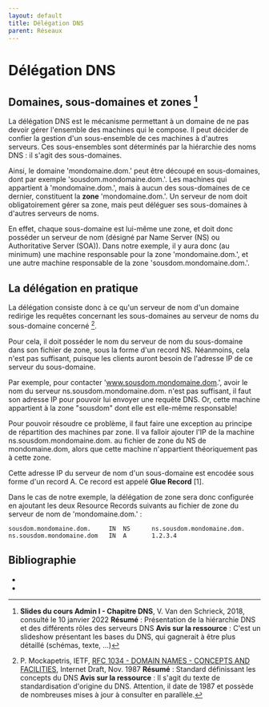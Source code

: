 ```yaml
---
layout: default
title: Délégation DNS
parent: Réseaux
---
```


# Délégation DNS

## Domaines, sous-domaines et zones [^2]

La délégation DNS est le mécanisme permettant à un domaine de ne pas devoir gérer l'ensemble des machines qui le compose.  Il peut décider de confier la gestion d'un sous-ensemble de ces machines à d'autres serveurs.  Ces sous-ensembles sont déterminés par la hiérarchie des noms DNS : il s'agit des sous-domaines.  

Ainsi, le domaine 'mondomaine.dom.' peut être découpé en sous-domaines, dont par exemple 'sousdom.mondomaine.dom.'.  Les machines qui appartient à 'mondomaine.dom.', mais à aucun des sous-domaines de ce dernier, constituent la **zone** 'mondomaine.dom.'.  Un serveur de nom doit obligatoirement gérer sa zone, mais peut déléguer ses sous-domaines à d'autres serveurs de noms.  

En effet, chaque sous-domaine est lui-même une zone, et doit donc posséder un serveur de nom (désigné par Name Server (NS) ou Authoritative Server (SOA)).  Dans notre exemple, il y aura donc (au minimum) une machine responsable pour la zone 'mondomaine.dom.', et une autre machine responsable de la zone 'sousdom.mondomaine.dom.'. 


## La délégation en pratique

La délégation consiste donc à ce qu'un serveur de nom d'un domaine redirige les requêtes concernant les sous-domaines au serveur de noms du sous-domaine concerné [^1]. 

Pour cela, il doit posséder le nom du serveur de nom du sous-domaine dans son fichier de zone, sous la forme d'un record NS.  Néanmoins, cela n'est pas suffisant, puisque les clients auront besoin de l'adresse IP de ce serveur du sous-domaine.  

Par exemple, pour contacter 'www.sousdom.mondomaine.dom.', avoir le nom du serveur ns.sousdom.mondomaine.dom. n'est pas suffisant, il faut son adresse IP pour pouvoir lui envoyer une requête DNS.  Or, cette machine appartient à la zone "sousdom" dont elle est elle-même responsable!  

Pour pouvoir résoudre ce problème, il faut faire une exception au principe de répartition des machines par zone.  Il va falloir ajouter l'IP de la machine ns.sousdom.mondomaine.dom. au fichier de zone du NS de mondomaine.dom, alors que cette machine n'appartient théoriquement pas à cette zone.  

Cette adresse IP du serveur de nom d'un sous-domaine est encodée sous forme d'un record A.  Ce record est appelé **Glue Record** [1]. 

Dans le cas de notre exemple, la délégation de zone sera donc configurée en ajoutant les deux Resource Records suivants au fichier de zone du serveur de nom de 'mondomaine.dom.' : 

```
sousdom.mondomaine.dom.     IN  NS      ns.sousdom.mondomaine.dom.
ns.sousdom.mondomaine.dom   IN  A       1.2.3.4
```






## Bibliographie

* [^1]: P. Mockapetris, IETF, [RFC 1034 - DOMAIN NAMES - CONCEPTS AND FACILITIES](https://datatracker.ietf.org/doc/html/rfc1034), Internet Draft, Nov. 1987
   **Résumé** : Standard définissant les concepts du DNS
   **Avis sur la ressource** : Il s'agit du texte de standardisation d'origine du DNS. Attention, il date de 1987 et possède de nombreuses mises à jour à consulter en parallèle. 
* [^2]: **Slides du cours Admin I - Chapitre DNS**, V. Van den Schrieck, 2018, consulté le 10 janvier 2022
   **Résumé** : Présentation de la hiérarchie DNS et des différents rôles des serveurs DNS
   **Avis sur la ressource** : C'est un slideshow présentant les bases du DNS, qui gagnerait à être plus détaillé (schémas, texte, ...)

   
   

